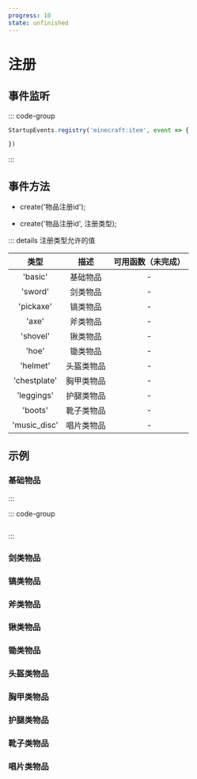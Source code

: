 ```yaml
---
progress: 10
state: unfinished
---
```

# 注册

## 事件监听

::: code-group

```js [KubeJS]
StartupEvents.registry('minecraft:item', event => {

})
```

:::

## 事件方法

- create('物品注册id');

- create('物品注册id', 注册类型);

::: details 注册类型允许的值

|   类型    |   描述    |   可用函数（未完成）    |
|:---------:|:---------:|:---------:|
|   'basic'    |    基础物品    |   -   |
|   'sword'    |    剑类物品    |   -   |
|   'pickaxe'    |    镐类物品    |   -   |
|   'axe'    |    斧类物品    |   -   |
|   'shovel'    |    锹类物品    |   -   |
|   'hoe'    |    锄类物品    |   -   |
|   'helmet'    |    头盔类物品    |   -   |
|   'chestplate'    |    胸甲类物品    |   -   |
|   'leggings'    |    护腿类物品    |   -   |
|   'boots'    |    靴子类物品    |   -   |
|   'music_disc'    |    唱片类物品    |   -   |

## 示例

### 基础物品

:::

::: code-group

```js [KubeJS]

```

:::

### 剑类物品

### 镐类物品

### 斧类物品

### 锹类物品

### 锄类物品

### 头盔类物品

### 胸甲类物品

### 护腿类物品

### 靴子类物品

### 唱片类物品
